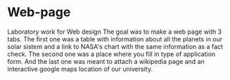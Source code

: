 # Web-page
Laboratory work for Web design
The goal was to make a web page with 3 tabs. The first one was a table with information about all the planets in our solar sistem and a link to NASA's chart with the same 
information as a fact check. The second one was a place where you fill in type of application form. And the last one was meant to attach a wikipedia page and an interactive 
google maps location of our university.
